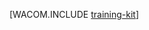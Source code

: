 <properties linkid="dev-net-training-kit" urlDisplayName="Training Kit" pageTitle="Azure Training Kit - Azure resources" metaKeywords="Azure training kit, Azure trainingkit, Azure training download" description="Download and install the Azure training kit which provides a comprehensive set of technical content to help you learn about Azure." metaCanonical="" services="" documentationCenter=".NET" title="" authors="" solutions="" manager="" editor="" />

[WACOM.INCLUDE [training-kit][]]

  [training-kit]: ../includes/training-kit.md
